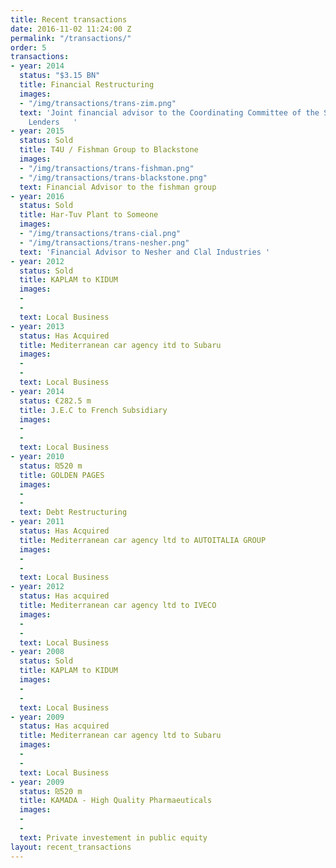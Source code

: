 ```yaml
---
title: Recent transactions
date: 2016-11-02 11:24:00 Z
permalink: "/transactions/"
order: 5
transactions:
- year: 2014
  status: "$3.15 BN"
  title: Financial Restructuring
  images: 
  - "/img/transactions/trans-zim.png"
  text: 'Joint financial advisor to the Coordinating Committee of the Secured Vessel
    Lenders   '
- year: 2015
  status: Sold
  title: T4U / Fishman Group to Blackstone
  images:
  - "/img/transactions/trans-fishman.png"
  - "/img/transactions/trans-blackstone.png"
  text: Financial Advisor to the fishman group
- year: 2016
  status: Sold
  title: Har-Tuv Plant to Someone
  images:
  - "/img/transactions/trans-cial.png"
  - "/img/transactions/trans-nesher.png"
  text: 'Financial Advisor to Nesher and Clal Industries '
- year: 2012
  status: Sold
  title: KAPLAM to KIDUM
  images:
  - 
  - 
  text: Local Business
- year: 2013
  status: Has Acquired
  title: Mediterranean car agency itd to Subaru
  images:
  - 
  - 
  text: Local Business
- year: 2014
  status: €282.5 m
  title: J.E.C to French Subsidiary
  images:
  - 
  - 
  text: Local Business
- year: 2010
  status: ₪520 m
  title: GOLDEN PAGES
  images:
  - 
  - 
  text: Debt Restructuring
- year: 2011
  status: Has Acquired
  title: Mediterranean car agency ltd to AUTOITALIA GROUP 
  images:
  - 
  - 
  text: Local Business
- year: 2012
  status: Has acquired
  title: Mediterranean car agency ltd to IVECO 
  images:
  - 
  - 
  text: Local Business
- year: 2008
  status: Sold
  title: KAPLAM to KIDUM 
  images:
  - 
  - 
  text: Local Business
- year: 2009
  status: Has acquired
  title: Mediterranean car agency ltd to Subaru 
  images:
  - 
  - 
  text: Local Business
- year: 2009
  status: ₪520 m
  title: KAMADA - High Quality Pharmaeuticals 
  images:
  - 
  - 
  text: Private investement in public equity
layout: recent_transactions
---
```


